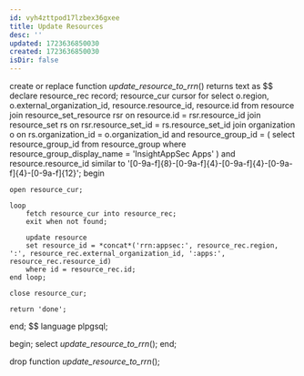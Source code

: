 ```yaml
---
id: vyh4zttpod17lzbex36gxee
title: Update Resources
desc: ''
updated: 1723636850030
created: 1723636850030
isDir: false
---
```

create or replace function *update_resource_to_rrn*()
returns text as $$
declare
    resource_rec record;
    resource_cur cursor
        for select o.region, o.external_organization_id, resource.resource_id, resource.id
            from resource
                     join resource_set_resource rsr
                          on resource.id = rsr.resource_id
                     join resource_set rs
                          on rsr.resource_set_id = rs.resource_set_id
                     join organization o on rs.organization_id = o.organization_id
                and resource_group_id = (
			select resource_group_id 
			from resource_group
			where resource_group_display_name = 'InsightAppSec Apps'
		)
                and resource.resource_id similar to '[0-9a-f]{8}-[0-9a-f]{4}-[0-9a-f]{4}-[0-9a-f]{4}-[0-9a-f]{12}';
begin

    open resource_cur;

    loop
        fetch resource_cur into resource_rec;
        exit when not found;

        update resource
        set resource_id = *concat*('rrn:appsec:', resource_rec.region, ':', resource_rec.external_organization_id, ':apps:', resource_rec.resource_id)
        where id = resource_rec.id;
    end loop;

    close resource_cur;

    return 'done';
end; $$
language plpgsql;

begin;
select *update_resource_to_rrn*();
end;

drop function *update_resource_to_rrn*();